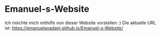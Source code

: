 # Emanuel-s-Website
Ich möchte mich mithilfe von dieser Website vorstellen :)
Die aktuelle URL ist: https://emanuelavadani.github.io/Emanuel-s-Website/
